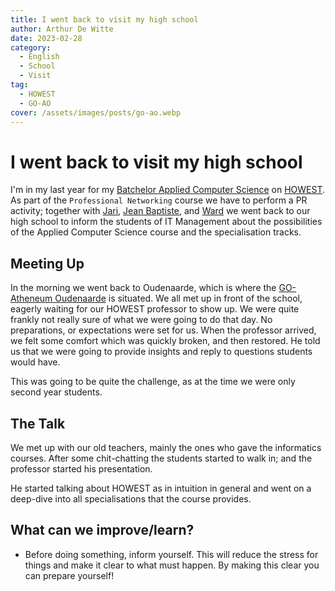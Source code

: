 ```yaml
---
title: I went back to visit my high school
author: Arthur De Witte
date: 2023-02-28
category:
  - English
  - School
  - Visit
tag:
  - HOWEST
  - GO-AO
cover: /assets/images/posts/go-ao.webp
---
```


# I went back to visit my high school

I'm in my last year for my [Batchelor Applied Computer Science][cs-course] on [HOWEST][howest].
As part of the `Professional Networking` course we have to perform a PR
activity; together with [Jari][jari], [Jean Baptiste][jb], and [Ward][ward] we
went back to our high school to inform the students of IT Management about the
possibilities of the Applied Computer Science course and the specialisation
tracks.

## Meeting Up

In the morning we went back to Oudenaarde, which is where the
[GO-Atheneum Oudenaarde][go-ao] is situated. We all met up in front of the
school, eagerly waiting for our HOWEST professor to show up. We were quite
frankly not really sure of what we were going to do that day. No preparations,
or expectations were set for us. When the professor arrived, we felt some
comfort which was quickly broken, and then restored. He told us that we were
going to provide insights and reply to questions students would have.

This was going to be quite the challenge, as at the time we were only second
year students.

## The Talk

We met up with our old teachers, mainly the ones who gave the informatics
courses. After some chit-chatting the students started to walk in; and the
professor started his presentation.

He started talking about HOWEST as in intuition in general and went on a
deep-dive into all specialisations that the course provides.

## What can we improve/learn?

- Before doing something, inform yourself. This will reduce the stress for
  things and make it clear to what must happen. By making this clear you can
  prepare yourself!

<!-- Socials -->

[jari]: https://www.linkedin.com/in/jarivalentine/ "Jari Valentine LinkedIn"
[jb]: https://www.linkedin.com/in/jean-baptiste-van-parys/ "Jean Baptiste Van Parys LinkedIn"
[ward]: https://www.linkedin.com/in/warddecoster/ "Ward De Coster LinkedIn"

<!-- General links -->

[cs-course]: https://www.howest.be/en/programmes/bachelor/applied-computer-science "Howest Applied Computer Science"
[howest]: https://www.howest.be "Howest"
[go-ao]: https://go-atheneumoudenaarde.be "GO-Atheneum Oudenaarde"
